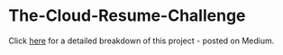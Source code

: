 # The-Cloud-Resume-Challenge  

Click [here](https://medium.com/@cloudneophyte/list/aws-the-cloud-resume-challenge-40309afd6074) for a detailed breakdown of this project - posted on Medium.


